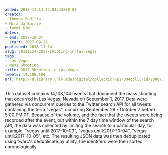 ```yaml
---
added: 2018-11-14 23:01:43+00:00
creator:
- Thomas Padilla
- Miranda Barrie
- Tammi Kim
dates:
- end: 2017-10-07
  start: 2017-09-29
published: 2018-11-14
slug: 20181114-2017-shooting-in-las-vegas
tags:
- Las Vegas
- Mass Shooting
title: 2017 Shooting in Las Vegas
tweets: 14,108,104
url: http://d.library.unlv.edu/digital/collection/p17304coll5/id/20087/rec/1
---
```


This dataset contains 14,108,104 tweets that document the mass shooting that occurred in Las Vegas, Nevada on September 1, 2017. Data were gathered via concurrent queries to the Twitter search API for all tweets containing the term "vegas", occurring September 29 - October 7 before 5:00 PM PT. Because of the volume, and the fact that the tweets were being recorded after the event, but within the 7 day time window of the search API, the data was collected by limiting the search to a particular day, for example, "vegas until:2017-10-03", "vegas until:2017-10-04", "vegas until:2017-10-05", etc. The resulting JSON data was then deduplicated using twarc's deduplicate.py utility, the identifers were then sorted chronologically.
